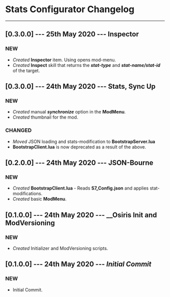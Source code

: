 # Stats Configurator Changelog

----------

## [0.3.0.0] --- 25th May 2020 --- **__Inspector__**

### NEW

* _Created_ **Inspector** item. Using opens mod-menu.
* _Created_ **Inspect** skill that returns the ***stat-type*** and ***stat-name/stat-id*** of the target.

## [0.3.0.0] --- 24th May 2020 --- **__Stats, Sync Up__**

### NEW

* _Created_ manual ***synchronize*** option in the **ModMenu**.
* _Created_ thumbnail for the mod.

### CHANGED

* _Moved_ JSON loading and stats-modification to **BootstrapServer.lua**
* **BootstrapClient.lua** is now deprecated as a result of the above.

## [0.2.0.0] --- 24th May 2020 --- **__JSON-Bourne__**

### NEW

* _Created_ **BootstrapClient.lua** - Reads **S7_Config.json** and applies stat-modifications.
* _Created_ basic **ModMenu**.

## [0.1.0.0] --- 24th May 2020 --- **__Osiris Init and ModVersioning**

### NEW

* _Created_ Initializer and ModVersioning scripts.

## [0.1.0.0] --- 24th May 2020 --- **_Initial Commit_**

### NEW

* Initial Commit.
